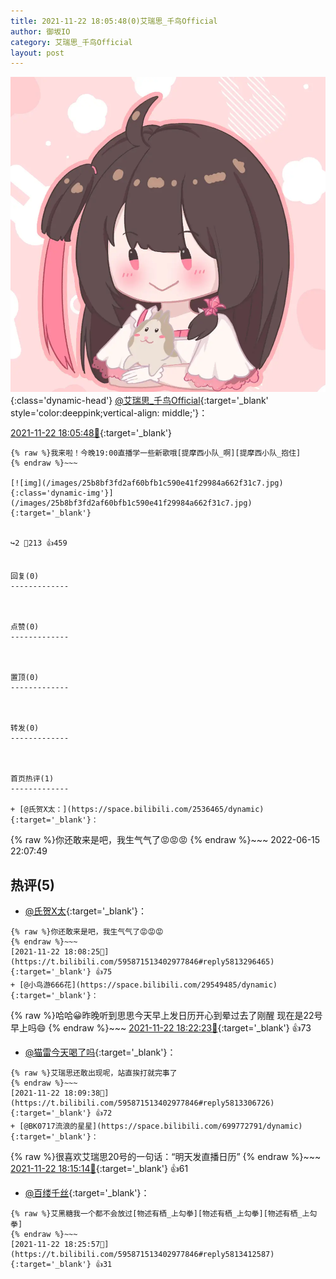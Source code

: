 ```yaml
---
title: 2021-11-22 18:05:48(0)艾瑞思_千鸟Official
author: 御坂IO
category: 艾瑞思_千鸟Official
layout: post
---
```


![img](/images/7e08840c56f251de28bdf766b647bd5fe9a5d50a.jpg){:class='dynamic-head'}
[@艾瑞思_千鸟Official](https://space.bilibili.com/1090010845/dynamic){:target='_blank' style='color:deeppink;vertical-align: middle;'}：

[2021-11-22 18:05:48🔗](https://t.bilibili.com/595871513402977846){:target='_blank'}

~~~
{% raw %}我来啦！今晚19:00直播学一些新歌哦[提摩西小队_啊][提摩西小队_抱住]
{% endraw %}~~~

[![img](/images/25b8bf3fd2af60bfb1c590e41f29984a662f31c7.jpg){:class='dynamic-img'}](/images/25b8bf3fd2af60bfb1c590e41f29984a662f31c7.jpg){:target='_blank'}


↪️2 💬213 👍459


回复(0)
-------------



点赞(0)
-------------



置顶(0)
-------------



转发(0)
-------------



首页热评(1)
-------------

+ [@氏贺X太：](https://space.bilibili.com/2536465/dynamic){:target='_blank'}：
~~~
{% raw %}你还敢来是吧，我生气气了😡😡😡
{% endraw %}~~~
2022-06-15 22:07:49


热评(5)
-------------

+ [@氏贺X太](https://space.bilibili.com/2536465/dynamic){:target='_blank'}：
~~~
{% raw %}你还敢来是吧，我生气气了😡😡😡
{% endraw %}~~~
[2021-11-22 18:08:25🔗](https://t.bilibili.com/595871513402977846#reply5813296465){:target='_blank'} 👍75
+ [@小鸟游666花](https://space.bilibili.com/29549485/dynamic){:target='_blank'}：
~~~
{% raw %}哈哈😀昨晚听到思思今天早上发日历开心到晕过去了刚醒 现在是22号早上吗😄
{% endraw %}~~~
[2021-11-22 18:22:23🔗](https://t.bilibili.com/595871513402977846#reply5813386253){:target='_blank'} 👍73
+ [@猫雷今天喝了吗](https://space.bilibili.com/21460891/dynamic){:target='_blank'}：
~~~
{% raw %}艾瑞思还敢出现呢，站直挨打就完事了
{% endraw %}~~~
[2021-11-22 18:09:38🔗](https://t.bilibili.com/595871513402977846#reply5813306726){:target='_blank'} 👍72
+ [@BK0717流浪的星星](https://space.bilibili.com/699772791/dynamic){:target='_blank'}：
~~~
{% raw %}很喜欢艾瑞思20号的一句话：“明天发直播日历”
{% endraw %}~~~
[2021-11-22 18:15:14🔗](https://t.bilibili.com/595871513402977846#reply5813345552){:target='_blank'} 👍61
+ [@百缕千丝](https://space.bilibili.com/13245283/dynamic){:target='_blank'}：
~~~
{% raw %}艾黑糖我一个都不会放过[物述有栖_上勾拳][物述有栖_上勾拳][物述有栖_上勾拳]
{% endraw %}~~~
[2021-11-22 18:25:57🔗](https://t.bilibili.com/595871513402977846#reply5813412587){:target='_blank'} 👍31


